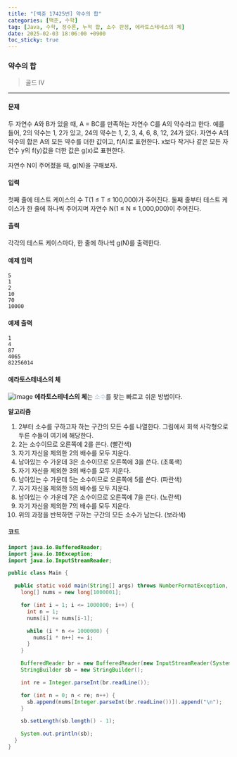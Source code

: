 ```yaml
---
title: "[백준 17425번] 약수의 합"
categories: [백준, 수학]
tag: [Java, 수학, 정수론, 누적 합, 소수 판정, 에라토스테네스의 체]
date: 2025-02-03 18:06:00 +0900
toc_sticky: true
---
```

### 약수의 합
> 골드 IV
***

#### 문제
두 자연수 A와 B가 있을 때, A = BC를 만족하는 자연수 C를 A의 약수라고 한다. 예를 들어, 2의 약수는 1, 2가 있고, 24의 약수는 1, 2, 3, 4, 6, 8, 12, 24가 있다. 자연수 A의 약수의 합은 A의 모든 약수를 더한 값이고, f(A)로 표현한다. x보다 작거나 같은 모든 자연수 y의 f(y)값을 더한 값은 g(x)로 표현한다.

자연수 N이 주어졌을 때, g(N)을 구해보자.

#### 입력
첫째 줄에 테스트 케이스의 수 T(1 ≤ T ≤ 100,000)가 주어진다. 둘째 줄부터 테스트 케이스가 한 줄에 하나씩 주어지며 자연수 N(1 ≤ N ≤ 1,000,000)이 주어진다.

#### 출력
각각의 테스트 케이스마다, 한 줄에 하나씩 g(N)를 출력한다.

#### 예제 입력
```
5
1
2
10
70
10000
```

#### 예제 출력
```
1
4
87
4065
82256014
```

#### 에라토스테네스의 체
![image](https://upload.wikimedia.org/wikipedia/commons/b/b9/Sieve_of_Eratosthenes_animation.gif)
**에라토스테네스의 체**는 <font color='#b0c4de'> 소수</font>를 찾는 빠르고 쉬운 방법이다.

**알고리즘**
1. 2부터 소수를 구하고자 하는 구간의 모든 수를 나열한다. 그림에서 회색 사각형으로 두른 수들이 여기에 해당한다.
2. 2는 소수이므로 오른쪽에 2를 쓴다. (빨간색)
3. 자기 자신을 제외한 2의 배수를 모두 지운다.
4. 남아있는 수 가운데 3은 소수이므로 오른쪽에 3을 쓴다. (초록색)
5. 자기 자신을 제외한 3의 배수를 모두 지운다.
6. 남아있는 수 가운데 5는 소수이므로 오른쪽에 5를 쓴다. (파란색)
7. 자기 자신을 제외한 5의 배수를 모두 지운다.
8. 남아있는 수 가운데 7은 소수이므로 오른쪽에 7을 쓴다. (노란색)
9. 자기 자신을 제외한 7의 배수를 모두 지운다.
10. 위의 과정을 반복하면 구하는 구간의 모든 소수가 남는다. (보라색)


#### 코드
```java
import java.io.BufferedReader;
import java.io.IOException;
import java.io.InputStreamReader;

public class Main {

  public static void main(String[] args) throws NumberFormatException, IOException {
    long[] nums = new long[1000001];

    for (int i = 1; i <= 1000000; i++) {
      int n = 1;
      nums[i] += nums[i-1];

      while (i * n <= 1000000) {
        nums[i * n++] += i;
      }
    }

    BufferedReader br = new BufferedReader(new InputStreamReader(System.in));
    StringBuilder sb = new StringBuilder();

    int re = Integer.parseInt(br.readLine());

    for (int n = 0; n < re; n++) {
      sb.append(nums[Integer.parseInt(br.readLine())]).append("\n");
    }

    sb.setLength(sb.length() - 1);

    System.out.println(sb);
  }
}
```

